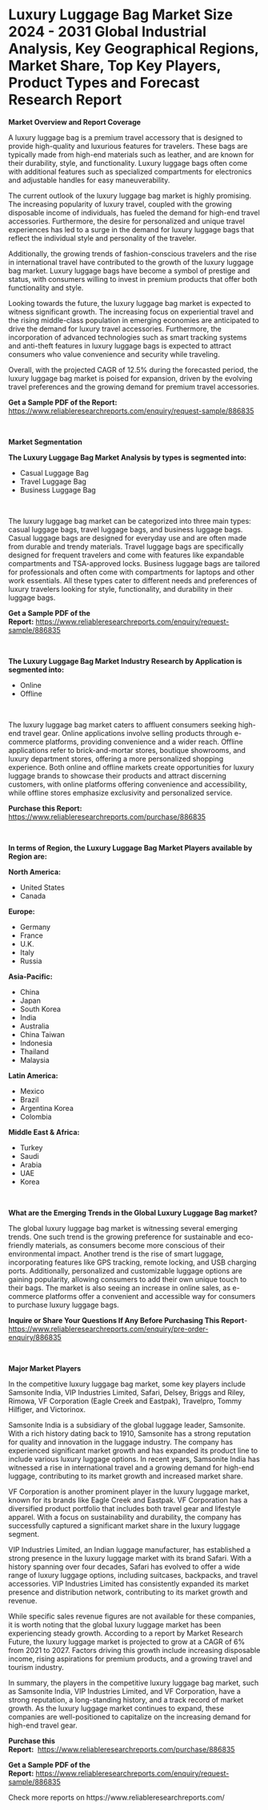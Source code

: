 <p><h1>Luxury Luggage Bag Market Size 2024 - 2031 Global Industrial Analysis, Key Geographical Regions, Market Share, Top Key Players, Product Types and Forecast Research Report</h1></p><p><strong>Market Overview and Report Coverage</strong></p>
<p><p>A luxury luggage bag is a premium travel accessory that is designed to provide high-quality and luxurious features for travelers. These bags are typically made from high-end materials such as leather, and are known for their durability, style, and functionality. Luxury luggage bags often come with additional features such as specialized compartments for electronics and adjustable handles for easy maneuverability.</p><p>The current outlook of the luxury luggage bag market is highly promising. The increasing popularity of luxury travel, coupled with the growing disposable income of individuals, has fueled the demand for high-end travel accessories. Furthermore, the desire for personalized and unique travel experiences has led to a surge in the demand for luxury luggage bags that reflect the individual style and personality of the traveler.</p><p>Additionally, the growing trends of fashion-conscious travelers and the rise in international travel have contributed to the growth of the luxury luggage bag market. Luxury luggage bags have become a symbol of prestige and status, with consumers willing to invest in premium products that offer both functionality and style.</p><p>Looking towards the future, the luxury luggage bag market is expected to witness significant growth. The increasing focus on experiential travel and the rising middle-class population in emerging economies are anticipated to drive the demand for luxury travel accessories. Furthermore, the incorporation of advanced technologies such as smart tracking systems and anti-theft features in luxury luggage bags is expected to attract consumers who value convenience and security while traveling.</p><p>Overall, with the projected CAGR of 12.5% during the forecasted period, the luxury luggage bag market is poised for expansion, driven by the evolving travel preferences and the growing demand for premium travel accessories.</p></p>
<p><strong>Get a Sample PDF of the Report:</strong> <a href="https://www.reliableresearchreports.com/enquiry/request-sample/886835">https://www.reliableresearchreports.com/enquiry/request-sample/886835</a></p>
<p>&nbsp;</p>
<p><strong>Market Segmentation</strong></p>
<p><strong>The Luxury Luggage Bag Market Analysis by types is segmented into:</strong></p>
<p><ul><li>Casual Luggage Bag</li><li>Travel Luggage Bag</li><li>Business Luggage Bag</li></ul></p>
<p>&nbsp;</p>
<p><p>The luxury luggage bag market can be categorized into three main types: casual luggage bags, travel luggage bags, and business luggage bags. Casual luggage bags are designed for everyday use and are often made from durable and trendy materials. Travel luggage bags are specifically designed for frequent travelers and come with features like expandable compartments and TSA-approved locks. Business luggage bags are tailored for professionals and often come with compartments for laptops and other work essentials. All these types cater to different needs and preferences of luxury travelers looking for style, functionality, and durability in their luggage bags.</p></p>
<p><strong>Get a Sample PDF of the Report:</strong>&nbsp;<a href="https://www.reliableresearchreports.com/enquiry/request-sample/886835">https://www.reliableresearchreports.com/enquiry/request-sample/886835</a></p>
<p>&nbsp;</p>
<p><strong>The Luxury Luggage Bag Market Industry Research by Application is segmented into:</strong></p>
<p><ul><li>Online</li><li>Offline</li></ul></p>
<p>&nbsp;</p>
<p><p>The luxury luggage bag market caters to affluent consumers seeking high-end travel gear. Online applications involve selling products through e-commerce platforms, providing convenience and a wider reach. Offline applications refer to brick-and-mortar stores, boutique showrooms, and luxury department stores, offering a more personalized shopping experience. Both online and offline markets create opportunities for luxury luggage brands to showcase their products and attract discerning customers, with online platforms offering convenience and accessibility, while offline stores emphasize exclusivity and personalized service.</p></p>
<p><strong>Purchase this Report:</strong>&nbsp; <a href="https://www.reliableresearchreports.com/purchase/886835">https://www.reliableresearchreports.com/purchase/886835</a></p>
<p>&nbsp;</p>
<p><strong>In terms of Region, the Luxury Luggage Bag Market Players available by Region are:</strong></p>
<p>
    <p> <strong> North America: </strong>
        <ul>
            <li>United States</li>
            <li>Canada</li>
        </ul>
        </p> 
    <p> <strong> Europe: </strong>
        <ul>
            <li>Germany</li>
            <li>France</li>
            <li>U.K.</li>
            <li>Italy</li>
            <li>Russia</li>
        </ul>
        </p> 
    <p> <strong> Asia-Pacific: </strong>
        <ul>
            <li>China</li>
            <li>Japan</li>
            <li>South Korea</li>
            <li>India</li>
            <li>Australia</li>
            <li>China Taiwan</li>
            <li>Indonesia</li>
            <li>Thailand</li>
            <li>Malaysia</li>
        </ul>
        </p> 
    <p> <strong> Latin America: </strong>
        <ul>
            <li>Mexico</li>
            <li>Brazil</li>
            <li>Argentina Korea</li>
            <li>Colombia</li>
        </ul>
        </p> 
    <p> <strong> Middle East & Africa: </strong>
        <ul>
            <li>Turkey</li>
            <li>Saudi</li>
            <li>Arabia</li>
            <li>UAE</li>
            <li>Korea</li>
        </ul>
    </p>
    </p>
<p>&nbsp;</p>
<p><strong>What are the Emerging Trends in the Global Luxury Luggage Bag market?</strong></p>
<p><p>The global luxury luggage bag market is witnessing several emerging trends. One such trend is the growing preference for sustainable and eco-friendly materials, as consumers become more conscious of their environmental impact. Another trend is the rise of smart luggage, incorporating features like GPS tracking, remote locking, and USB charging ports. Additionally, personalized and customizable luggage options are gaining popularity, allowing consumers to add their own unique touch to their bags. The market is also seeing an increase in online sales, as e-commerce platforms offer a convenient and accessible way for consumers to purchase luxury luggage bags.</p></p>
<p><strong>Inquire or Share Your Questions If Any Before Purchasing This Report</strong>- <a href="https://www.reliableresearchreports.com/enquiry/pre-order-enquiry/886835">https://www.reliableresearchreports.com/enquiry/pre-order-enquiry/886835</a></p>
<p>&nbsp;</p>
<p><strong>Major Market Players</strong></p>
<p><p>In the competitive luxury luggage bag market, some key players include Samsonite India, VIP Industries Limited, Safari, Delsey, Briggs and Riley, Rimowa, VF Corporation (Eagle Creek and Eastpak), Travelpro, Tommy Hilfiger, and Victorinox. </p><p>Samsonite India is a subsidiary of the global luggage leader, Samsonite. With a rich history dating back to 1910, Samsonite has a strong reputation for quality and innovation in the luggage industry. The company has experienced significant market growth and has expanded its product line to include various luxury luggage options. In recent years, Samsonite India has witnessed a rise in international travel and a growing demand for high-end luggage, contributing to its market growth and increased market share.</p><p>VF Corporation is another prominent player in the luxury luggage market, known for its brands like Eagle Creek and Eastpak. VF Corporation has a diversified product portfolio that includes both travel gear and lifestyle apparel. With a focus on sustainability and durability, the company has successfully captured a significant market share in the luxury luggage segment.</p><p>VIP Industries Limited, an Indian luggage manufacturer, has established a strong presence in the luxury luggage market with its brand Safari. With a history spanning over four decades, Safari has evolved to offer a wide range of luxury luggage options, including suitcases, backpacks, and travel accessories. VIP Industries Limited has consistently expanded its market presence and distribution network, contributing to its market growth and revenue.</p><p>While specific sales revenue figures are not available for these companies, it is worth noting that the global luxury luggage market has been experiencing steady growth. According to a report by Market Research Future, the luxury luggage market is projected to grow at a CAGR of 6% from 2021 to 2027. Factors driving this growth include increasing disposable income, rising aspirations for premium products, and a growing travel and tourism industry.</p><p>In summary, the players in the competitive luxury luggage bag market, such as Samsonite India, VIP Industries Limited, and VF Corporation, have a strong reputation, a long-standing history, and a track record of market growth. As the luxury luggage market continues to expand, these companies are well-positioned to capitalize on the increasing demand for high-end travel gear.</p></p>
<p><strong>Purchase this Report:</strong>&nbsp;&nbsp;<a href="https://www.reliableresearchreports.com/purchase/886835">https://www.reliableresearchreports.com/purchase/886835</a></p>
<p></p>
<p><strong>Get a Sample PDF of the Report:</strong>&nbsp;<a href="https://www.reliableresearchreports.com/enquiry/request-sample/886835">https://www.reliableresearchreports.com/enquiry/request-sample/886835</a></p>
<p>Check more reports on https://www.reliableresearchreports.com/</p>